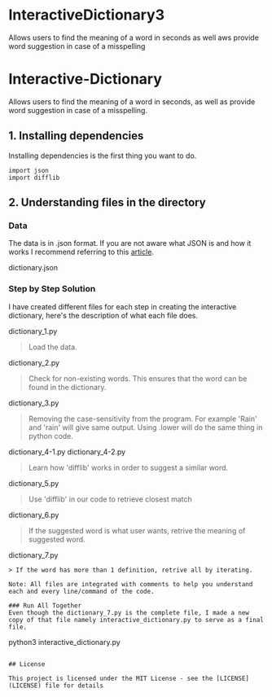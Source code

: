 # InteractiveDictionary3
Allows users to find the meaning of a word in seconds as well aws provide word suggestion in case of a misspelling

# Interactive-Dictionary
Allows users to find the meaning of a word in seconds, as well as provide word suggestion in case of a misspelling. 

## 1. Installing dependencies

Installing dependencies is the first thing you want to do.
```
import json
import difflib
```

## 2. Understanding files in the directory

### Data
The data is in .json format. If you are not aware what JSON is and how it works I recommend referring to this [article](https://developers.squarespace.com/what-is-json/).

dictionary.json


### Step by Step Solution
I have created different files for each step in creating the interactive dictionary, here's the description of what each file does. 


dictionary_1.py

> Load the data.

dictionary_2.py

> Check for non-existing words. This ensures that the word can be found in the dictionary.

dictionary_3.py

> Removing the case-sensitivity from the program. For example 'Rain' and 'rain' will give same output. Using .lower will do the same thing in python code. 

dictionary_4-1.py
dictionary_4-2.py

> Learn how 'difflib' works in order to suggest a similar word.


dictionary_5.py

> Use 'difflib' in our code to retrieve closest match


dictionary_6.py

> If the suggested word is what user wants, retrive the meaning of suggested word.

dictionary_7.py
```
> If the word has more than 1 definition, retrive all by iterating.

Note: All files are integrated with comments to help you understand each and every line/command of the code.

### Run All Together
Even though the dictionary_7.py is the complete file, I made a new copy of that file namely interactive_dictionary.py to serve as a final file.
```
python3 interactive_dictionary.py
```

## License

This project is licensed under the MIT License - see the [LICENSE](LICENSE) file for details
